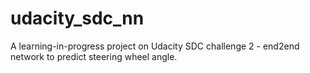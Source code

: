 # udacity_sdc_nn
A learning-in-progress project on Udacity SDC challenge 2 - end2end network to predict steering wheel angle. 
